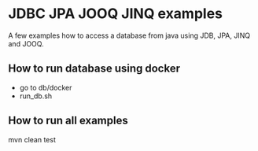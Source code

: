 # JDBC JPA JOOQ JINQ examples

A few examples how to access a database from java using JDB, JPA, JINQ and JOOQ. 


## How to run database using docker
* go to db/docker 
* run_db.sh

## How to run all examples
mvn clean test

